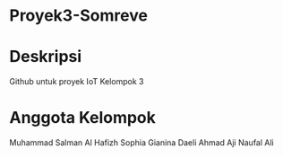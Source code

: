 # Proyek3-Somreve

# Deskripsi
Github untuk proyek IoT Kelompok 3

# Anggota Kelompok
Muhammad Salman Al Hafizh
Sophia Gianina Daeli
Ahmad Aji Naufal Ali
